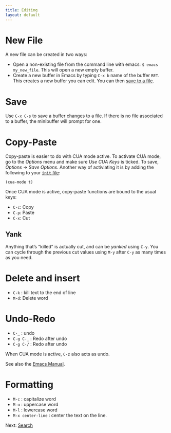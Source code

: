 ```yaml
---
title: Editing
layout: default
---
```


# New File

A new file can be created in two ways:

- Open a non-existing file from the command line with emacs: `$ emacs my_new_file`.  This will open a new empty buffer.
- Create a new buffer in Emacs by typing `C-x b` name of the buffer `RET`.  This creates a new buffer you can edit.  You can then [save to a file](editing.html#save).

# Save

Use `C-x C-s` to save a buffer changes to a file.  If there is no file associated to a buffer, the minibuffer will prompt for one.

# Copy-Paste 

Copy-paste is easier to do with CUA mode active.  To activate CUA mode, go to the _Options_ menu and make sure _Use CUA Keys_ is ticked.  To save, _Options_ → _Save Options_.  Another way of activiating it is by adding the following to your [`init` file](init-file.html):

    (cua-mode t)

Once CUA mode is active, copy-paste functions are bound to the usual keys:

- `C-c`: Copy
- `C-p`: Paste
- `C-x`: Cut

## Yank

Anything that’s “killed” is actually cut, and can be _yanked_ using `C-y`.  You can cycle through the previous cut values using `M-y` after `C-y` as many times as you need.

# Delete and insert

- `C-k` : kill text to the end of line
- `M-d`: Delete word


# Undo-Redo

- `C-_` : undo
- `C-g C-_` : Redo after undo
- `C-g C-/` : Redo after undo

When CUA mode is active, `C-z` also acts as undo.

See also the [Emacs Manual](http://www.gnu.org/software/emacs/manual/html_node/emacs/Undo.html).

# Formatting

- `M-c` : capitalize word
- `M-u` : uppercase word
- `M-l` : lowercase word
- `M-x center-line` : center the text on the line.

Next: [Search](search.html)